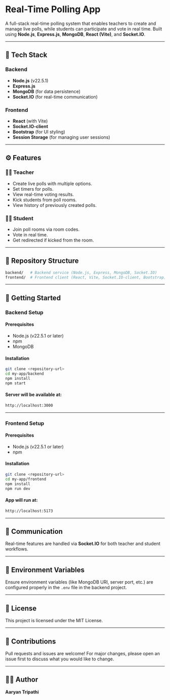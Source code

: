 # Real-Time Polling App

A full-stack real-time polling system that enables teachers to create and manage live polls, while students can participate and vote in real time. Built using **Node.js**, **Express.js**, **MongoDB**, **React (Vite)**, and **Socket.IO**.

---

## 🔧 Tech Stack

### Backend
- **Node.js** (v22.5.1)
- **Express.js**
- **MongoDB** (for data persistence)
- **Socket.IO** (for real-time communication)

### Frontend
- **React** (with Vite)
- **Socket.IO-client**
- **Bootstrap** (for UI styling)
- **Session Storage** (for managing user sessions)

---

## ⚙️ Features

### 🧑‍🏫 Teacher
- Create live polls with multiple options.
- Set timers for polls.
- View real-time voting results.
- Kick students from poll rooms.
- View history of previously created polls.

### 🧑‍🎓 Student
- Join poll rooms via room codes.
- Vote in real time.
- Get redirected if kicked from the room.

---

## 📆 Repository Structure

```bash
backend/   # Backend service (Node.js, Express, MongoDB, Socket.IO)
frontend/  # Frontend client (React, Vite, Socket.IO-client, Bootstrap)
```

---

## 🚀 Getting Started

### Backend Setup

#### Prerequisites
- Node.js (v22.5.1 or later)
- npm
- MongoDB

#### Installation
```bash
git clone <repository-url>
cd my-app/backend
npm install
npm start
```

#### Server will be available at:
```bash
http://localhost:3000
```

---

### Frontend Setup

#### Prerequisites
- Node.js (v22.5.1 or later)
- npm

#### Installation
```bash
git clone <repository-url>
cd my-app/frontend
npm install
npm run dev
```

#### App will run at:
```bash
http://localhost:5173
```

---

## 📡 Communication
Real-time features are handled via **Socket.IO** for both teacher and student workflows.

---

## 📂 Environment Variables
Ensure environment variables (like MongoDB URI, server port, etc.) are configured properly in the `.env` file in the backend project.

---

## 📜 License
This project is licensed under the MIT License.

---

## 🙌 Contributions
Pull requests and issues are welcome! For major changes, please open an issue first to discuss what you would like to change.

---

## 👨‍💼 Author
**Aaryan Tripathi**
